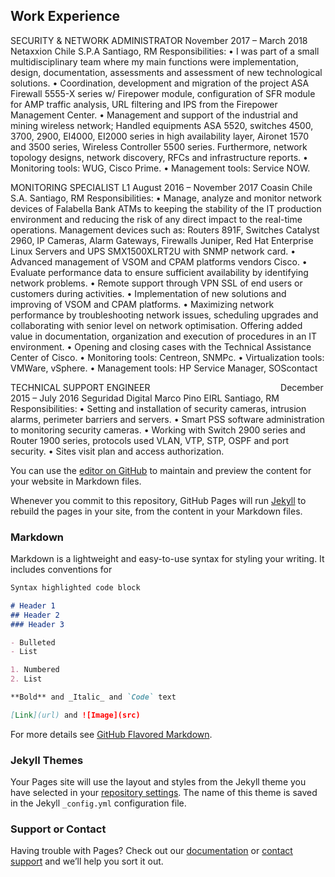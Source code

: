 ## Work Experience

SECURITY & NETWORK ADMINISTRATOR						                                                November 2017 – March 2018
Netaxxion Chile S.P.A                                                                       Santiago, RM
Responsibilities: 
  •	I was part of a small multidisciplinary team where my main functions were implementation, design, documentation, assessments and assessment of new technological solutions. 
•	Coordination, development and migration of the project ASA Firewall 5555-X series w/ Firepower module, configuration of SFR module for AMP traffic analysis, URL filtering and IPS from the Firepower Management Center. 
•	Management and support of the industrial and mining wireless network; Handled equipments ASA 5520, switches 4500, 3700, 2900, EI4000, EI2000 series in high availability layer, Aironet 1570 and 3500 series, Wireless Controller 5500 series. Furthermore, network topology designs, network discovery, RFCs and infrastructure reports.
•	Monitoring tools: WUG, Cisco Prime.
• Management tools: Service NOW.

MONITORING SPECIALIST L1                                                                    August 2016 – November 2017
Coasin Chile S.A.						             		              	                                Santiago, RM
Responsibilities:
  • Manage, analyze and monitor network devices of Falabella Bank ATMs to keeping the stability of the IT production environment and reducing the risk of any direct impact to the real-time operations. Management devices such as: Routers 891F, Switches Catalyst 2960, IP Cameras, Alarm Gateways, Firewalls Juniper, Red Hat Enterprise Linux Servers and UPS SMX1500XLRT2U with SNMP network card.
  • Advanced management of VSOM and CPAM platforms vendors Cisco.
  • Evaluate performance data to ensure sufficient availability by identifying network problems.
  • Remote support through VPN SSL of end users or customers during activities.
  • Implementation of new solutions and improving of VSOM and CPAM platforms.
  • Maximizing network performance by troubleshooting network issues, scheduling upgrades and collaborating with senior level on network optimisation. Offering added value in documentation, organization and execution of procedures in an IT environment. 
  • Opening and closing cases with the Technical Assistance Center of Cisco.
  • Monitoring tools: Centreon, SNMPc.
  • Virtualization tools: VMWare, vSphere.
  • Management tools: HP Service Manager, SOScontact

TECHNICAL SUPPORT ENGINEER 				                                                          December 2015 – July 2016
Seguridad Digital Marco Pino EIRL							                                              Santiago, RM
Responsibilities: 
• Setting and installation of security cameras, intrusion alarms, perimeter barriers and servers.
• Smart PSS software administration to monitoring security cameras.
• Working with Switch 2900 series and Router 1900 series, protocols used VLAN, VTP, STP, OSPF and port security.
• Sites visit plan and access authorization.


You can use the [editor on GitHub](https://github.com/calderonalexis/resume/edit/master/README.md) to maintain and preview the content for your website in Markdown files.

Whenever you commit to this repository, GitHub Pages will run [Jekyll](https://jekyllrb.com/) to rebuild the pages in your site, from the content in your Markdown files.

### Markdown

Markdown is a lightweight and easy-to-use syntax for styling your writing. It includes conventions for

```markdown
Syntax highlighted code block

# Header 1
## Header 2
### Header 3

- Bulleted
- List

1. Numbered
2. List

**Bold** and _Italic_ and `Code` text

[Link](url) and ![Image](src)
```

For more details see [GitHub Flavored Markdown](https://guides.github.com/features/mastering-markdown/).

### Jekyll Themes

Your Pages site will use the layout and styles from the Jekyll theme you have selected in your [repository settings](https://github.com/calderonalexis/resume/settings). The name of this theme is saved in the Jekyll `_config.yml` configuration file.

### Support or Contact

Having trouble with Pages? Check out our [documentation](https://help.github.com/categories/github-pages-basics/) or [contact support](https://github.com/contact) and we’ll help you sort it out.
